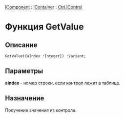 ﻿---
Link: .Ctrl.IControl.@GetValue
---

[IComponent](topic:Com.Custom.ComClasses.IComponent.Default) :
[IContainer](topic:Com.Custom.ComClasses.IContainer.Default) :
[Ctrl.IControl](Default)

# Функция GetValue

## Описание

    GetValue({aIndex :Integer}) :Variant;

## Параметры

**aIndex** - номер строки, если контрол лежит в таблице.

## Назначение

Получение значения из контрола.